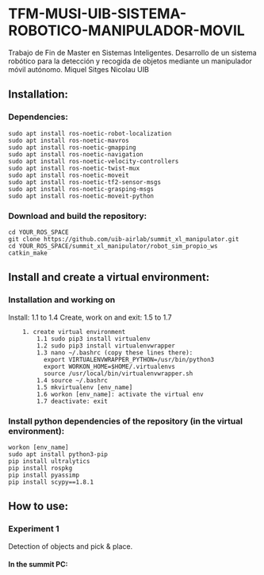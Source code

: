 # TFM-MUSI-UIB-SISTEMA-ROBOTICO-MANIPULADOR-MOVIL
Trabajo de Fin de Master en Sistemas Inteligentes. Desarrollo de un sistema robótico para la detección y recogida de objetos mediante un manipulador móvil autónomo. Miquel Sitges Nicolau UIB

## Installation:

### Dependencies:
```
sudo apt install ros-noetic-robot-localization
sudo apt install ros-noetic-mavros
sudo apt install ros-noetic-gmapping
sudo apt install ros-noetic-navigation
sudo apt install ros-noetic-velocity-controllers
sudo apt install ros-noetic-twist-mux
sudo apt install ros-noetic-moveit
sudo apt install ros-noetic-tf2-sensor-msgs
sudo apt install ros-noetic-grasping-msgs
sudo apt install ros-noetic-moveit-python
```
### Download and build the repository:
```
cd YOUR_ROS_SPACE
git clone https://github.com/uib-airlab/summit_xl_manipulator.git
cd YOUR_ROS_SPACE/summit_xl_manipulator/robot_sim_propio_ws
catkin_make
```

## Install and create a virtual environment:
### Installation and working on
Install: 1.1 to 1.4
Create, work on and exit: 1.5 to 1.7
```
    1. create virtual environment
        1.1 sudo pip3 install virtualenv
        1.2 sudo pip3 install virtualenvwrapper
        1.3 nano ~/.bashrc (copy these lines there):
          export VIRTUALENVWRAPPER_PYTHON=/usr/bin/python3
          export WORKON_HOME=$HOME/.virtualenvs
          source /usr/local/bin/virtualenvwrapper.sh
        1.4 source ~/.bashrc
        1.5 mkvirtualenv [env_name]
        1.6 workon [env_name]: activate the virtual env
        1.7 deactivate: exit
```
### Install python dependencies of the repository (in the virtual environment):
```
workon [env_name]
sudo apt install python3-pip
pip install ultralytics
pip install rospkg
pip install pyassimp
pip install scypy==1.8.1
```


## How to use:
### Experiment 1
Detection of objects and pick & place.

#### In the summit PC:





